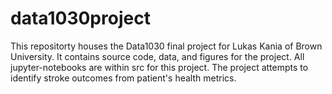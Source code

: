 # data1030project
This repositorty houses the Data1030 final project for Lukas Kania of Brown University. It contains source code, data, and figures for the project. All jupyter-notebooks are within src for this project. The project attempts to identify stroke outcomes from patient's health metrics. 
